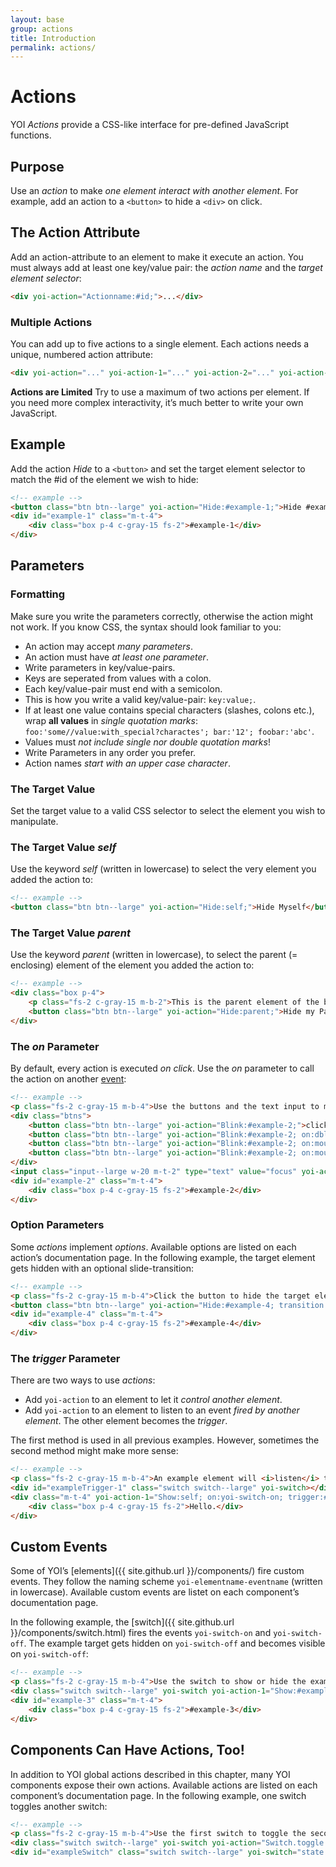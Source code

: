 ```yaml
---
layout: base
group: actions
title: Introduction
permalink: actions/
---
```


# Actions

<p class="intro">YOI <i>Actions</i> provide a CSS-like interface for pre-defined JavaScript functions.</p>

## Purpose

Use an _action_ to make *one element interact with another element*. For example, add an action to a `<button>` to hide a `<div>` on click.

## The Action Attribute

Add an action-attribute to an element to make it execute an action. You must always add at least one key/value pair: the *action name* and the *target element selector*:

```html
<div yoi-action="Actionname:#id;">...</div>
```

### Multiple Actions

You can add up to five actions to a single element. Each actions needs a unique, numbered action attribute:

```html
<div yoi-action="..." yoi-action-1="..." yoi-action-2="..." yoi-action-3="..." yoi-action-4="..."></div>
```

<p class="hint hint--primary"><b>Actions are Limited</b> Try to use a maximum of two actions per element. If you need more complex interactivity, it’s much better to write your own JavaScript.</p>

## Example

Add the action _Hide_ to a `<button>` and set the target element selector to match the #id of the element we wish to hide:

```html
<!-- example -->
<button class="btn btn--large" yoi-action="Hide:#example-1;">Hide #example-1</button>
<div id="example-1" class="m-t-4">
    <div class="box p-4 c-gray-15 fs-2">#example-1</div>
</div>
```

## Parameters

### Formatting

<p class="hint hint--primary">Make sure you write the parameters correctly, otherwise the action might not work. If you know CSS, the syntax should look familiar to you:</p>

* An action may accept _many parameters_.
* An action must have _at least one parameter_.
* Write parameters in key/value-pairs.
* Keys are seperated from values with a colon.
* Each key/value-pair must end with a semicolon.
* This is how you write a valid key/value-pair: `key:value;`.
* If at least one value contains special characters (slashes, colons etc.), wrap **all values** in _single quotation marks_: `foo:'some//value:with_special?charactes'; bar:'12'; foobar:'abc'`.
* Values must _not include single nor double quotation marks_!
* Write Parameters in any order you prefer.
* Action names _start with an upper case character_.

### The Target Value

Set the target value to a valid CSS selector to select the element you wish to manipulate.

### The Target Value _self_

Use the keyword _self_ (written in lowercase) to select the very element you added the action to:

```html
<!-- example -->
<button class="btn btn--large" yoi-action="Hide:self;">Hide Myself</button>
```

### The Target Value _parent_

Use the keyword _parent_ (written in lowercase), to select the parent (= enclosing) element of the element you added the action to:

```html
<!-- example -->
<div class="box p-4">
    <p class="fs-2 c-gray-15 m-b-2">This is the parent element of the button.</p>
    <button class="btn btn--large" yoi-action="Hide:parent;">Hide my Parent Element</button>
</div>
```

### The _on_ Parameter

By default, every action is executed _on click_. Use the _on_ parameter to call the action on another [event](https://developer.mozilla.org/en-US/docs/Web/Events):

```html
<!-- example -->
<p class="fs-2 c-gray-15 m-b-4">Use the buttons and the text input to make the example target blink:</p>
<div class="btns">
    <button class="btn btn--large" yoi-action="Blink:#example-2;">click</button>
    <button class="btn btn--large" yoi-action="Blink:#example-2; on:dblclick;">double-click</button>
    <button class="btn btn--large" yoi-action="Blink:#example-2; on:mouseover;">mouseover</button>
    <button class="btn btn--large" yoi-action="Blink:#example-2; on:mouseout;">mouseout</button>
</div>
<input class="input--large w-20 m-t-2" type="text" value="focus" yoi-action="Blink:#example-2; on:focus;" />
<div id="example-2" class="m-t-4">
    <div class="box p-4 c-gray-15 fs-2">#example-2</div>
</div>
```

### Option Parameters

Some _actions_ implement _options_. Available options are listed on each action’s documentation page. In the following example, the target element gets hidden with an optional slide-transition:

```html
<!-- example -->
<p class="fs-2 c-gray-15 m-b-4">Click the button to hide the target element with a slide-transition:</p>
<button class="btn btn--large" yoi-action="Hide:#example-4; transition:slideUp;">Hide #example-4</button>
<div id="example-4" class="m-t-4">
    <div class="box p-4 c-gray-15 fs-2">#example-4</div>
</div>
```

### The _trigger_ Parameter

There are two ways to use _actions_:

* Add `yoi-action` to an element to let it *control another element*.
* Add `yoi-action` to an element to listen to an event *fired by another element*. The other element becomes the *trigger*.

The first method is used in all previous examples. However, sometimes the second method might make more sense:

```html
<!-- example -->
<p class="fs-2 c-gray-15 m-b-4">An example element will <i>listen</i> to the <code>yoi-switch-on</code> and <code>yoi-switch-off</code> events and show or hide itself accordingly:</p>
<div id="exampleTrigger-1" class="switch switch--large" yoi-switch></div>
<div class="m-t-4" yoi-action-1="Show:self; on:yoi-switch-on; trigger:#exampleTrigger-1;" yoi-action-2="Hide:self; on:yoi-switch-off; trigger:#exampleTrigger-1;" >
    <div class="box p-4 c-gray-15 fs-2">Hello.</div>
</div>
```

## Custom Events

Some of YOI’s [elements]({{ site.github.url }}/components/) fire custom events. They follow the naming scheme `yoi-elementname-eventname` (written in lowercase). Available custom events are listet on each component’s documentation page.

In the following example, the [switch]({{ site.github.url }}/components/switch.html) fires the events `yoi-switch-on` and `yoi-switch-off`. The example target gets hidden on `yoi-switch-off` and becomes visible on `yoi-switch-off`:

```html
<!-- example -->
<p class="fs-2 c-gray-15 m-b-4">Use the switch to show or hide the example target:</p>
<div class="switch switch--large" yoi-switch yoi-action-1="Show:#example-3; on:yoi-switch-on;" yoi-action-2="Hide:#example-3; on:yoi-switch-off;"></div>
<div id="example-3" class="m-t-4">
    <div class="box p-4 c-gray-15 fs-2">#example-3</div>
</div>
```

## Components Can Have Actions, Too!

In addition to YOI global actions described in this chapter, many YOI components expose their own actions. Available actions are listed on each component’s documentation page. In the following example, one switch toggles another switch:

```html
<!-- example -->
<p class="fs-2 c-gray-15 m-b-4">Use the first switch to toggle the second switch:</p>
<div class="switch switch--large" yoi-switch yoi-action="Switch.toggle:#exampleSwitch;"></div>
<div id="exampleSwitch" class="switch switch--large" yoi-switch="state:on;"></div>
```
